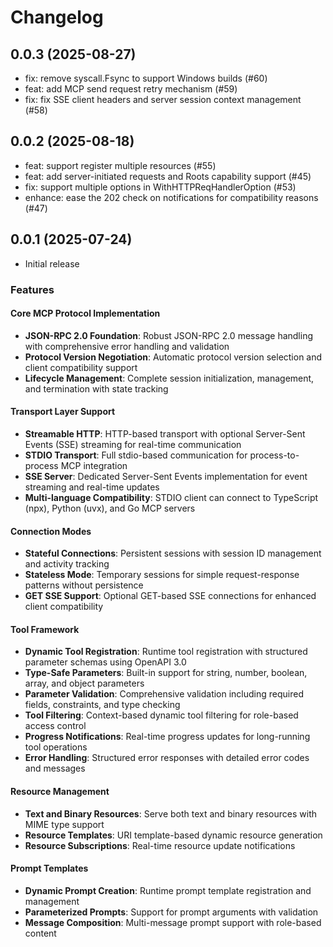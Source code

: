 # Changelog

## 0.0.3 (2025-08-27)

- fix: remove syscall.Fsync to support Windows builds (#60)
- feat: add MCP send request retry mechanism (#59)
- fix: fix SSE client headers and server session context management (#58)

## 0.0.2 (2025-08-18)

- feat: support register multiple resources (#55)
- feat: add server-initiated requests and Roots capability support (#45)
- fix: support multiple options in WithHTTPReqHandlerOption (#53)
- enhance: ease the 202 check on notifications for compatibility reasons (#47)

## 0.0.1 (2025-07-24)

- Initial release

### Features

#### Core MCP Protocol Implementation
- **JSON-RPC 2.0 Foundation**: Robust JSON-RPC 2.0 message handling with comprehensive error handling and validation
- **Protocol Version Negotiation**: Automatic protocol version selection and client compatibility support
- **Lifecycle Management**: Complete session initialization, management, and termination with state tracking

#### Transport Layer Support
- **Streamable HTTP**: HTTP-based transport with optional Server-Sent Events (SSE) streaming for real-time communication
- **STDIO Transport**: Full stdio-based communication for process-to-process MCP integration
- **SSE Server**: Dedicated Server-Sent Events implementation for event streaming and real-time updates
- **Multi-language Compatibility**: STDIO client can connect to TypeScript (npx), Python (uvx), and Go MCP servers

#### Connection Modes
- **Stateful Connections**: Persistent sessions with session ID management and activity tracking
- **Stateless Mode**: Temporary sessions for simple request-response patterns without persistence
- **GET SSE Support**: Optional GET-based SSE connections for enhanced client compatibility

#### Tool Framework
- **Dynamic Tool Registration**: Runtime tool registration with structured parameter schemas using OpenAPI 3.0
- **Type-Safe Parameters**: Built-in support for string, number, boolean, array, and object parameters
- **Parameter Validation**: Comprehensive validation including required fields, constraints, and type checking
- **Tool Filtering**: Context-based dynamic tool filtering for role-based access control
- **Progress Notifications**: Real-time progress updates for long-running tool operations
- **Error Handling**: Structured error responses with detailed error codes and messages

#### Resource Management
- **Text and Binary Resources**: Serve both text and binary resources with MIME type support
- **Resource Templates**: URI template-based dynamic resource generation
- **Resource Subscriptions**: Real-time resource update notifications

#### Prompt Templates
- **Dynamic Prompt Creation**: Runtime prompt template registration and management
- **Parameterized Prompts**: Support for prompt arguments with validation
- **Message Composition**: Multi-message prompt support with role-based content
